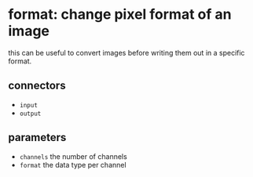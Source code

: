 # format: change pixel format of an image

this can be useful to convert images before writing them out in a specific format.

## connectors

* `input`
* `output`

## parameters

* `channels` the number of channels
* `format` the data type per channel
